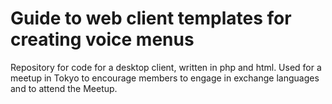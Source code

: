Guide to web client templates for creating voice menus
======
Repository for code for a desktop client, written in php and html. Used for a meetup in Tokyo to encourage members to engage in exchange languages and to attend the Meetup.

